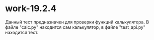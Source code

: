 # work-19.2.4
Данный тест предназначен для проверки функций калькулятора. В файле "calc.py" находится сам калькулятор, в файле "test_api.py" находится тест.

